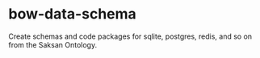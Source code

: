 # bow-data-schema
Create schemas and code packages for sqlite, postgres, redis, and so on from the Saksan Ontology.
